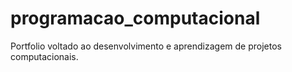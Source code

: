 # programacao_computacional
Portfolio voltado ao desenvolvimento e aprendizagem de projetos computacionais. 
